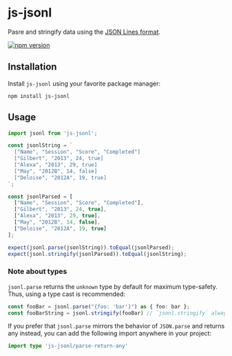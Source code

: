 # js-jsonl

Pasre and stringify data using the [JSON Lines format](https://jsonlines.org/).

[![npm version](https://img.shields.io/npm/v/js-jsonl)](https://npmjs.com/package/js-jsonl)

## Installation

Install `js-jsonl` using your favorite package manager:

```shell
npm install js-jsonl
```

## Usage

```typescript
import jsonl from 'js-jsonl';

const jsonlString = `
  ["Name", "Session", "Score", "Completed"]
  ["Gilbert", "2013", 24, true]
  ["Alexa", "2013", 29, true]
  ["May", "2012B", 14, false]
  ["Deloise", "2012A", 19, true]
`;

const jsonlParsed = [
  ["Name", "Session", "Score", "Completed"],
  ["Gilbert", "2013", 24, true],
  ["Alexa", "2013", 29, true],
  ["May", "2012B", 14, false],
  ["Deloise", "2012A", 19, true]
];

expect(jsonl.parse(jsonlString)).toEqual(jsonlParsed);
expect(jsonl.stringify(jsonlParsed)).toEqual(jsonlString);
```

### Note about types

`jsonl.parse` returns the `unknown` type by default for maximum type-safety. Thus, using a type cast is recommended:

```typescript
const fooBar = jsonl.parse("{foo: 'bar'}") as { foo: bar };
const fooBarString = jsonl.stringify(fooBar) // `jsonl.stringify` always returns a string
```

If you prefer that `jsonl.parse` mirrors the behavior of `JSON.parse` and returns any instead, you can add the following import anywhere in your project:

```typescript
import type 'js-jsonl/parse-return-any'
```

